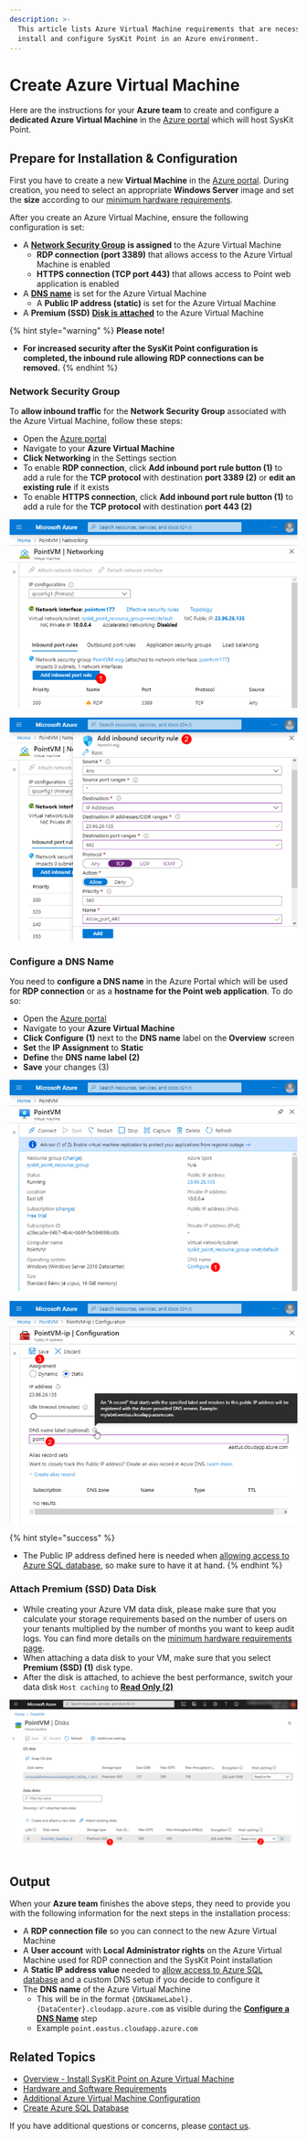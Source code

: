 ```yaml
---
description: >-
  This article lists Azure Virtual Machine requirements that are necessary to
  install and configure SysKit Point in an Azure environment.
---
```


# Create Azure Virtual Machine

Here are the instructions for your **Azure team** to create and configure a **dedicated Azure Virtual Machine** in the [Azure portal](https://portal.azure.com) which will host SysKit Point.

## Prepare for Installation & Configuration

First you have to create a new **Virtual Machine** in the [Azure portal](https://portal.azure.com). During creation, you need to select an appropriate **Windows Server** image and set the **size** according to our [minimum hardware requirements](hardware-software-requirements.md#azure-virtual-machine-requirements).

After you create an Azure Virtual Machine, ensure the following configuration is set:

* A [**Network Security Group**](create-azure-vm.md#network-security-group) **is assigned** to the Azure Virtual Machine
  * **RDP connection \(port 3389\)** that allows access to the Azure Virtual Machine is enabled
  * **HTTPS connection \(TCP port 443\)** that allows access to Point web application is enabled
* A [**DNS name**](create-azure-vm.md#configure-a-dns-name) is set for the Azure Virtual Machine
  * A **Public IP address \(static\)** is set for the Azure Virtual Machine
* A **Premium \(SSD\)** [**Disk is attached**](create-azure-vm.md#attach-premium-ssd-data-disk) to the Azure Virtual Machine

{% hint style="warning" %}
**Please note!**

* **For increased security after the SysKit Point configuration is completed, the inbound rule allowing RDP connections can be removed.**
{% endhint %}

### Network Security Group

To **allow inbound traffic** for the **Network Security Group** associated with the Azure Virtual Machine, follow these steps:

* Open the [Azure portal](https://portal.azure.com)
* Navigate to your **Azure Virtual Machine** 
* **Click Networking** in the Settings section
* To enable **RDP connection**, click **Add inbound port rule button \(1\)** to add a rule for the **TCP protocol** with destination **port 3389 \(2\)** or **edit an existing rule** if it exists
* To enable **HTTPS connection**, click **Add inbound port rule button \(1\)** to add a rule for the **TCP protocol** with destination **port 443 \(2\)**

![](../../.gitbook/assets/azure-vm_networking_01%20%281%29%20%282%29%20%282%29%20%283%29%20%284%29%20%284%29.png)

![Azure - Adding inbound port rule](../../.gitbook/assets/azure-vm_networking_02%20%281%29%20%282%29%20%282%29%20%282%29%20%282%29%20%282%29%20%282%29.png)

### Configure a DNS Name

You need to **configure a DNS name** in the Azure Portal which will be used for **RDP connection** or as a **hostname for the Point web application**. To do so:

* Open the [Azure portal](https://portal.azure.com)
* Navigate to your **Azure Virtual Machine**
* **Click Configure \(1\)** next to the **DNS name** label on the **Overview** screen
* **Set** the **IP Assignment** to **Static** 
* **Define** the **DNS name label \(2\)**
* **Save** your changes \(3\)

![](../../.gitbook/assets/azure-vm_dns-name_01%20%281%29%20%282%29%20%282%29%20%283%29%20%284%29%20%284%29%20%283%29.png)

![Azure - DNS Name configuration](../../.gitbook/assets/azure-vm_dns-name_02%20%281%29%20%282%29%20%282%29%20%283%29%20%284%29%20%284%29%20%284%29.png)

{% hint style="success" %}
* The Public IP address defined here is needed when [allowing access to Azure SQL database](create-azure-sql-database.md#allowing-access-to-azure-sql-database), so make sure to have it at hand.
{% endhint %}

### Attach Premium \(SSD\) Data Disk

* While creating your Azure VM data disk, please make sure that you calculate your storage requirements based on the number of users on your tenants multiplied by the number of months you want to keep audit logs. You can find more details on the [minimum hardware requirements page](hardware-software-requirements.md#azure-virtual-machine-requirements).
* When attaching a data disk to your VM, make sure that you select **Premium \(SSD\) \(1\)** disk type.
* After the disk is attached, to achieve the best performance, switch your data disk `Host caching` to [**Read Only \(2\)**](https://docs.microsoft.com/en-us/azure/virtual-machines/premium-storage-performance#disk-caching)

![Azure - Storage type and Host caching](../../.gitbook/assets/create-azure-vm_disk-cache.png)

## Output

When your **Azure team** finishes the above steps, they need to provide you with the following information for the next steps in the installation process:

* A **RDP connection file** so you can connect to the new Azure Virtual Machine 
* A **User account** with **Local Administrator rights** on the Azure Virtual Machine used for RDP connection and the SysKit Point installation
* A **Static IP address value** needed to [allow access to Azure SQL database](create-azure-sql-database.md#allowing-access-to-azure-sql-database) and a custom DNS setup if you decide to configure it
* The **DNS name** of the Azure Virtual Machine 
  * This will be in the format `{DNSNameLabel}.{DataCenter}.cloudapp.azure.com` as visible during the [**Configure a DNS Name**](create-azure-vm.md#configure-a-dns-name) step
  * Example `point.eastus.cloudapp.azure.com`

## Related Topics

* [Overview - Install SysKit Point on Azure Virtual Machine](overview.md) 
* [Hardware and Software Requirements](hardware-software-requirements.md)
* [Additional Azure Virtual Machine Configuration](additional-vm-configuration.md)
* [Create Azure SQL Database](create-azure-sql-database.md)

If you have additional questions or concerns, please [contact us](https://www.syskit.com/contact-us/).

